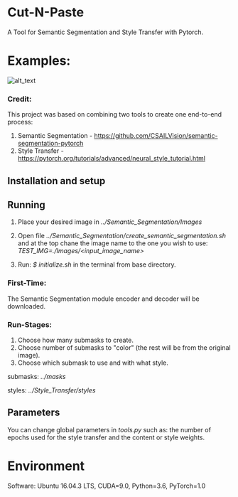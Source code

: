 # Cut-N-Paste
A Tool for Semantic Segmentation and Style Transfer with Pytorch.

# Examples:
![alt_text](https://github.com/[yotamitai]/[Cut-N-Paste]/[results]/6.png?raw=true)


### Credit:
This project was based on combining two tools to create one end-to-end process:
1) Semantic Segmentation - https://github.com/CSAILVision/semantic-segmentation-pytorch
2) Style Transfer - https://pytorch.org/tutorials/advanced/neural_style_tutorial.html

## Installation and setup


## Running
1) Place your desired image in *../Semantic_Segmentation/Images*
2) Open file *../Semantic_Segmentation/create_semantic_segmentation.sh* and at the top chane the image name to the one you wish to use: *TEST_IMG=./Images/<input_image_name>*

3) Run: *$ initialize.sh* in the terminal from base directory.

### First-Time:
The Semantic Segmentation module encoder and decoder will be downloaded.

### Run-Stages:
 1) Choose how many submasks to create.
 2) Choose number of submasks to "color" (the rest will be from the original image).
 3) Choose which submask to use and with what style.
 
 submasks: *../masks*
 
 styles: *../Style_Transfer/styles*

  
## Parameters
You can change global parameters in *tools.py* such as:
the number of epochs used for the style transfer and the content or style weights. 

# Environment
Software: Ubuntu 16.04.3 LTS, CUDA=9.0, Python=3.6, PyTorch=1.0
